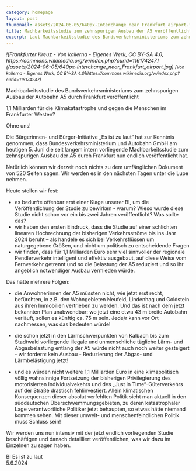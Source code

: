 ```yaml
---
category: homepage
layout: post
thumbnail: assets/2024-06-05/640px-Interchange_near_Frankfurt_airport.jpg
title: Machbarkeitsstudie zum zehnspurigen Ausbau der A5 veröffentlicht
excerpt: Laut Machbarkeitsstudie des Bundsverkehrsministeriums zum zehnspurigen Ausbau der Autobahn A5 durch Frankfurt sollen 1,1 Milliarden zur anfeuerung der Klimakatastrophe und gegen die Menschen im Frankfurter Westen investiert werden
---
```


<em class="small left">
![Frankfurter Kreuz - Von kallerna - Eigenes Werk, CC BY-SA 4.0, https://commons.wikimedia.org/w/index.php?curid=116174247](/assets/2024-06-05/640px-Interchange_near_Frankfurt_airport.jpg)
<small>[Von kallerna - Eigenes Werk, CC BY-SA 4.0](https://commons.wikimedia.org/w/index.php?curid=116174247)</small>
</em>

Machbarkeitsstudie des Bundsverkehrsministeriums zum zehnspurigen Ausbau der Autobahn A5 durch Frankfurt veröffentlicht

1,1 Milliarden für die Klimakatastrophe und gegen die Menschen im Frankfurter Westen?

Ohne uns!

Die Bürgerinnen- und Bürger-Initiative „Es ist zu laut“ hat zur Kenntnis genommen, dass Bundesverkehrsministerium und Autobahn GmbH am heutigen 5. Juni die seit langem intern vorliegende Machbarkeitsstudie zum zehnspurigen Ausbau der A5 durch Frankfurt nun endlich veröffentlicht hat.

Natürlich können wir derzeit noch nichts zu dem umfänglichen Dokument von 520 Seiten sagen.
Wir werden es in den nächsten Tagen unter die Lupe nehmen.

Heute stellen wir fest:

- es bedurfte offenbar erst einer Klage unserer BI, um die Veröffentlichung der Studie zu bewirken - warum? Wieso wurde diese Studie nicht schon vor ein bis zwei Jahren veröffentlicht? Was sollte das?
- wir haben den ersten Eindruck, dass die Studie auf einer schlichten linearen Hochrechnung der bisherigen Verkehrsströme bis ins Jahr 2024 beruht – als handele es sich bei Verkehrsflüssen um naturgegebene Größen, und nicht um politisch zu entscheidende Fragen
- wir finden, dass für 1,1 Milliarden Euro sehr viel sinnvoller der regionale Pendlerverkehr intelligent und effektiv ausgebaut, auf diese Weise vom Fernverkehr getrennt und so die Belastung der A5 reduziert und so ihr angeblich notwendiger Ausbau vermieden würde.

Das hätte mehrere Folgen:

- die Anwohnerinnen der A5 müssten nicht, wie jetzt erst recht, befürchten, in z.B. den Wohngebieten Neufeld, Lindenhag und Goldstein aus ihren Immobilien vertrieben zu werden. Und das ist nach dem jetzt bekannten Plan unabwendbar: wo jetzt eine etwa 43 m breite Autobahn verläuft, sollen es künftig ca. 75 m sein. Jede/r kann vor Ort nachmessen, was das bedeuten würde!

- die schon jetzt in den Lärmschwerpunkten von Kalbach bis zum Stadtwald vorliegende illegale und unmenschliche tägliche Lärm- und Abgasbelastung entlang der A5 würde nicht auch noch weiter gesteigert - wir fordern: kein Ausbau - Reduzierung der Abgas- und Lärmbelästigung jetzt!

- und es würden nicht weitere 1,1 Milliarden Euro in eine klimapolitisch völlig wahnsinnige Fortsetzung der bisherigen Privilegierung des motorisierten Individualvekehrs und des „Just in Time“-Güterverkehrs auf der Straße drastisch fehlinvestiert. Allein klimatischen Konsequenzen dieser absolut verfehlten Politik sieht man aktuell in den süddeutschen Überschwemmungsgebieten, zu deren katastrophaler Lage verantwortliche Politiker jetzt behaupten, so etwas hätte niemand kommen sehen. Mit dieser umwelt- und menschenfeindlichen Politik muss Schluss sein!

Wir werden uns nun intensiv mit der jetzt endlich vorliegenden Studie beschäftigen und danach detailliert veröffentlichen, was wir dazu im Einzelnen zu sagen haben.

BI Es ist zu laut \
5.6.2024
